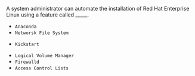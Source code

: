 A system administrator can automate the installation of Red Hat Enterprise Linux using a feature called _____.

* `Anaconda`
* `Networsk File System`
+ `Kickstart`
* `Logical Volume Manager`
* `Firewalld`
* `Access Control Lists`

